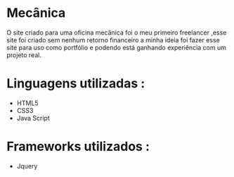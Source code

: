 # Mecânica

O site criado para uma oficina mecânica foi o meu primeiro freelancer ,esse site foi criado sem nenhum retorno financeiro a minha ideia foi fazer esse site
para uso como portfólio e podendo está ganhando experiência com um projeto real.


# Linguagens utilizadas :

- HTML5
- CSS3
- Java Script

# Frameworks utilizados :

- Jquery
